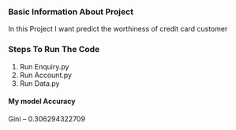 ### Basic Information About Project
In this Project I want predict the worthiness of credit card customer

### Steps To Run The Code
1. Run Enquiry.py
2. Run Account.py
3. Run Data.py

#### My model Accuracy
Gini – 0.306294322709
